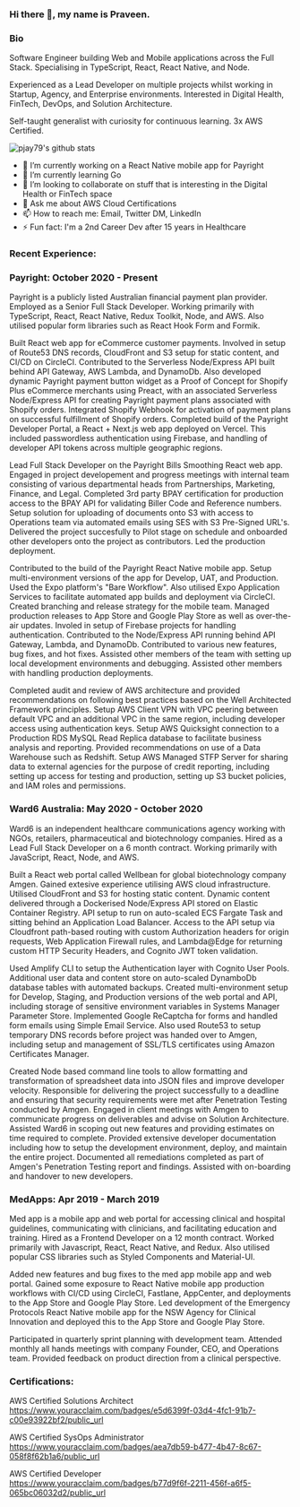 ### Hi there 👋, my name is Praveen. 

### Bio

Software Engineer building Web and Mobile applications across the Full Stack. Specialising in TypeScript, React, React Native, and Node.

Experienced as a Lead Developer on multiple projects whilst working in Startup, Agency, and Enterprise environments.  Interested in Digital Health, FinTech, DevOps, and Solution Architecture. 

Self-taught generalist with curiosity for continuous learning. 3x AWS Certified.

![pjay79's github stats](https://github-readme-stats.vercel.app/api?username=pjay79&show_icons=true&theme=cobalt)

- 🔭 I’m currently working on a React Native mobile app for Payright
- 🌱 I’m currently learning Go
- 👯 I’m looking to collaborate on stuff that is interesting in the Digital Health or FinTech space
- 💬 Ask me about AWS Cloud Certifications
- 📫 How to reach me: Email, Twitter DM, LinkedIn
- ⚡ Fun fact: I'm a 2nd Career Dev after 15 years in Healthcare

### Recent Experience:

### Payright: October 2020 - Present

Payright is a publicly listed Australian financial payment plan provider. Employed as a Senior Full Stack Developer. Working primarily with TypeScript, React, React Native, Redux Toolkit, Node, and AWS. Also utilised popular form libraries such as React Hook Form and Formik.

Built React web app for eCommerce customer payments. Involved in setup of Route53 DNS records, CloudFront and S3 setup for static content, and CI/CD on CircleCI. Contributed to the Serverless Node/Express API built behind API Gateway, AWS Lambda, and DynamoDb. Also developed dynamic Payright payment button widget as a Proof of Concept for Shopify Plus eCommerce merchants using Preact, with an associated Serverless Node/Express API for creating Payright payment plans associated with Shopify orders. Integrated Shopify Webhook for activation of payment plans on successful fulfillment of Shopify orders. Completed build of the Payright Developer Portal, a React + Next.js web app deployed on Vercel. This included passwordless authentication using Firebase, and handling of developer API tokens across multiple geographic regions. 

Lead Full Stack Developer on the Payright Bills Smoothing React web app. Engaged in project developement and progress meetings with internal team consisting of various departmental heads from Partnerships, Marketing, Finance, and Legal. Completed 3rd party BPAY certification for production access to the BPAY API for validating Biller Code and Reference numbers. Setup solution for uploading of documents onto S3 with access to Operations team via automated emails using SES with S3 Pre-Signed URL's. Delivered the project succesfully to Pilot stage on schedule and onboarded other developers onto the project as contributors. Led the production deployment. 

Contributed to the build of the Payright React Native mobile app. Setup multi-environment versions of the app for Develop, UAT, and Production. Used the Expo platform's "Bare Workflow". Also utilised Expo Application Services to facilitate automated app builds and deployment via CircleCI. Created branching and release strategy for the mobile team. Managed production releases to App Store and Google Play Store as well as over-the-air updates. Involed in setup of Firebase projects for handling authentication. Contributed to the Node/Express API running behind API Gateway, Lambda, and DynamoDb. Contributed to various new features, bug fixes, and hot fixes. Assisted other members of the team with setting up local development environments and debugging. Assisted other members with handling production deployments. 

Completed audit and review of AWS architecture and provided recommendations on following best practices based on the Well Architected Framework principles. Setup AWS Client VPN with VPC peering between default VPC and an additional VPC in the same region, including developer access using authentication keys. Setup AWS Quicksight connection to a Production RDS MySQL Read Replica database to facilitate business analysis and reporting. Provided recommendations on use of a Data Warehouse such as Redshift. Setup AWS Managed STFP Server for sharing data to external agencies for the purpose of credit reporting, including setting up access for testing and production, setting up S3 bucket policies, and IAM roles and permissions.

### Ward6 Australia: May 2020 - October 2020

Ward6 is an independent healthcare communications agency working with NGOs, retailers, pharmaceutical and biotechnology companies. Hired as a Lead Full Stack Developer on a 6 month contract. Working primarily with JavaScript, React, Node, and AWS.

Built a React web portal called Wellbean for global biotechnology company Amgen. Gained extesive experience utilising AWS cloud infrastructure. Utilised CloudFront and S3 for hosting static content. Dynamic content delivered through a Dockerised Node/Express API stored on Elastic Container Registry. API setup to run on auto-scaled ECS Fargate Task and sitting behind an Application Load Balancer. Access to the API setup via Cloudfront path-based routing with custom Authorization headers for origin requests, Web Application Firewall rules, and Lambda@Edge for returning custom HTTP Security Headers, and Cognito JWT token validation.

Used Amplify CLI to setup the Authentication layer with Cognito User Pools. Additional user data and content store on auto-scaled DynamboDb database tables with automated backups. Created multi-environment setup for Develop, Staging, and Production versions of the web portal and API, including storage of sensitive environment variables in Systems Manager Parameter Store. Implemented Google ReCaptcha for forms and handled form emails using Simple Email Service. Also used Route53 to setup temporary DNS records before project was handed over to Amgen, including setup and management of SSL/TLS certificates using Amazon Certificates Manager.

Created Node based command line tools to allow formatting and transformation of spreadsheet data into JSON files and improve developer velocity. Responsible for delivering the project successfully to a deadline and ensuring that security requirements were met after Penetration Testing conducted by Amgen. Engaged in client meetings with Amgen to communicate progress on deliverables and advise on Solution Architecture. Assisted Ward6 in scoping out new features and providing estimates on time required to complete. Provided extensive developer documentation including how to setup the development environment, deploy, and maintain the entire project. Documented all remediations completed as part of Amgen's Penetration Testing report and findings. Assisted with on-boarding and handover to new developers.

### MedApps: Apr 2019 - March 2019

Med app is a mobile app and web portal for accessing clinical and hospital guidelines, communicating with clinicians, and facilitating education and training. Hired as a Frontend Developer on a 12 month contract. Worked primarily with Javascript, React, React Native, and Redux. Also utilised popular CSS libraries such as Styled Components and Material-UI.

Added new features and bug fixes to the med app mobile app and web portal. Gained some exposure to React Native mobile app production workflows with CI/CD using CircleCI, Fastlane, AppCenter, and deployments to the App Store and Google Play Store. Led development of the Emergency Protocols React Native mobile app for the NSW Agency for Clinical Innovation and deployed this to the App Store and Google Play Store.

Participated in quarterly sprint planning with development team. Attended monthly all hands meetings with company Founder, CEO, and Operations team. Provided feedback on product direction from a clinical perspective.

### Certifications:

AWS Certified Solutions Architect  
https://www.youracclaim.com/badges/e5d6399f-03d4-4fc1-91b7-c00e93922bf2/public_url

AWS Certified SysOps Administrator  
https://www.youracclaim.com/badges/aea7db59-b477-4b47-8c67-058f8f62b1a6/public_url

AWS Certified Developer  
https://www.youracclaim.com/badges/b77d9f6f-2211-456f-a6f5-065bc06032d2/public_url
